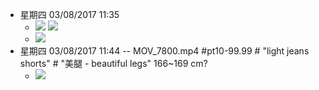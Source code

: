 - 星期四 03/08/2017 11:35 
    - ![](https://firebasestorage.googleapis.com/v0/b/firescript-577a2.appspot.com/o/imgs%2Fapp%2FXELiu-NovaKG%2Fzy4O2s-BlJ.png?alt=media&token=6f180420-07ff-4cb4-8de7-b150a2c3fc8f)
![](https://firebasestorage.googleapis.com/v0/b/firescript-577a2.appspot.com/o/imgs%2Fapp%2FXELiu-NovaKG%2F52O21GzKu0.png?alt=media&token=68d1383b-b2e6-4823-9cfd-934e4169a4ef)
    - ![](https://firebasestorage.googleapis.com/v0/b/firescript-577a2.appspot.com/o/imgs%2Fapp%2FXELiu-NovaKG%2F1YIbg0AGlb.png?alt=media&token=1a2de378-b279-47fa-93ce-0d4adee2f7ed)
- 星期四 03/08/2017 11:44 -- MOV_7800.mp4 #pt10-99.99 # "light jeans shorts" # "美腿 - beautiful legs"   166~169 cm?
    - ![](https://firebasestorage.googleapis.com/v0/b/firescript-577a2.appspot.com/o/imgs%2Fapp%2FXELiu-NovaKG%2F-kMFdh6Q9u.png?alt=media&token=5faa6b18-3b45-466a-a1e2-209797f377b8)
